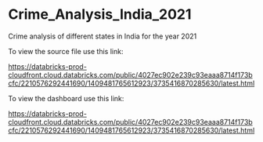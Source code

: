 # Crime_Analysis_India_2021
Crime analysis of different states in India for the year 2021

To view the source file use this link:

https://databricks-prod-cloudfront.cloud.databricks.com/public/4027ec902e239c93eaaa8714f173bcfc/2210576292441690/1409481765612923/3735416870285630/latest.html

To view the dashboard use this link:

https://databricks-prod-cloudfront.cloud.databricks.com/public/4027ec902e239c93eaaa8714f173bcfc/2210576292441690/1409481765612923/3735416870285630/latest.html
